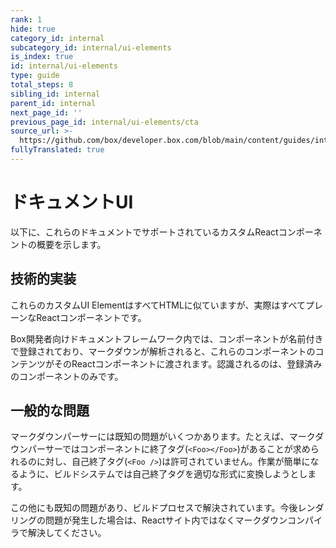 ```yaml
---
rank: 1
hide: true
category_id: internal
subcategory_id: internal/ui-elements
is_index: true
id: internal/ui-elements
type: guide
total_steps: 8
sibling_id: internal
parent_id: internal
next_page_id: ''
previous_page_id: internal/ui-elements/cta
source_url: >-
  https://github.com/box/developer.box.com/blob/main/content/guides/internal/ui-elements/index.md
fullyTranslated: true
---
```

<!-- does not need translation -->

# ドキュメントUI

以下に、これらのドキュメントでサポートされているカスタムReactコンポーネントの概要を示します。

## 技術的実装

これらのカスタムUI ElementはすべてHTMLに似ていますが、実際はすべてプレーンなReactコンポーネントです。

Box開発者向けドキュメントフレームワーク内では、コンポーネントが名前付きで登録されており、マークダウンが解析されると、これらのコンポーネントのコンテンツがそのReactコンポーネントに渡されます。認識されるのは、登録済みのコンポーネントのみです。

## 一般的な問題

マークダウンパーサーには既知の問題がいくつかあります。たとえば、マークダウンパーサーではコンポーネントに終了タグ(`<Foo></Foo>`)があることが求められるのに対し、自己終了タグ(`<Foo />`)は許可されていません。作業が簡単になるように、ビルドシステムでは自己終了タグを適切な形式に変換しようとします。

この他にも既知の問題があり、ビルドプロセスで解決されています。今後レンダリングの問題が発生した場合は、Reactサイト内ではなくマークダウンコンパイラで解決してください。
